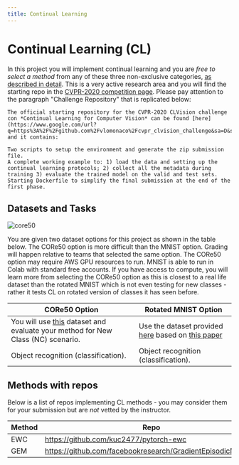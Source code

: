 ```yaml
---
title: Continual Learning 
---
```


# Continual Learning (CL) 

In this project you will implement continual learning and you are _free to select a method_ from any of these three non-exclusive categories, [as described in detail](https://arxiv.org/abs/1802.07569). This is a very active research area and you will find the starting repo in the [CVPR-2020 competition page](https://sites.google.com/view/clvision2020/challenge?authuser=0). Please pay attention to the paragraph "Challenge Repository" that is replicated below:

```{admonition}
The official starting repository for the CVPR-2020 CLVision challenge con *Continual Learning for Computer Vision* can be found [here](https://www.google.com/url?q=https%3A%2F%2Fgithub.com%2Fvlomonaco%2Fcvpr_clvision_challenge&sa=D&sntz=1&usg=AFQjCNEEXzPuBUcsp0QyxsVfB97SGD2r2w) and it contains:

Two scripts to setup the environment and generate the zip submission file.
A complete working example to: 1) load the data and setting up the continual learning protocols; 2) collect all the metadata during training 3) evaluate the trained model on the valid and test sets.
Starting Dockerfile to simplify the final submission at the end of the first phase.
```

## Datasets and Tasks

![core50](images/core50.gif)

You are given two dataset options for this project as shown in the table below. The CORe50 option is more difficult than the MNIST option. Grading will happen relative to teams that selected the same option. The CORe50 option may require AWS GPU resources to run. MNIST is able to run in Colab with standard free accounts. If you have access to compute, you will learn more from selecting the CORe50 option as this is closest to a real life dataset than the rotated MNIST which is not even testing for new classes - rather it tests CL on rotated version of classes it has seen before.

| CORe50 Option                                                                                                                    | Rotated MNIST Option                                                                                                                                                                                     |
| -------------------------------------------------------------------------------------------------------------------------------- | -------------------------------------------------------------------------------------------------------------------------------------------------------------------------------------------------------- |
| You will use [this](https://vlomonaco.github.io/core50/index.html) dataset and evaluate your method for New Class (NC) scenario. | Use the dataset provided [here](https://github.com/facebookresearch/GradientEpisodicMemory)  based on [this paper](http://papers.nips.cc/paper/7225-gradient-episodic-memory-for-continual-learning.pdf) |
| Object recognition (classification).                                                                                             | Object recognition (classification).                                                                                                                                                                     |

## Methods with repos

Below is a list of repos implementing CL methods - you may consider them for your submission but are _not_ vetted by the instructor.  

| Method | Repo                                                       |
| ------ | ---------------------------------------------------------- |
| EWC    | https://github.com/kuc2477/pytorch-ewc                     |
| GEM    | https://github.com/facebookresearch/GradientEpisodicMemory |